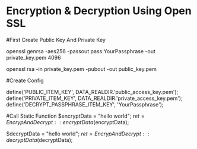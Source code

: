 # Encryption & Decryption Using Open SSL 



#First Create Public Key And Private Key

openssl genrsa -aes256 -passout pass:YourPassphrase -out private_key.pem 4096

openssl rsa -in private_key.pem -pubout -out public_key.pem

#Create Config

define('PUBLIC_ITEM_KEY', DATA_REALDIR.'public_access_key.pem');
define('PRIVATE_ITEM_KEY', DATA_REALDIR.'private_access_key.pem');
define('DECRYPT_PASSPHRASE_ITEM_KEY', 'YourPassphrase');

#Call Static Function
$encryptData = "hello world";
$ret = EncrypAndDecrypt::encryptData($encryptData);

$decryptData = "hello world";
$ret = EncrypAndDecrypt::decryptData($decryptData);
